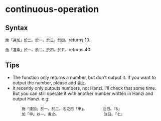 # continuous-operation
## Syntax
```施「連加」於二。於一。於三。於四。```returns 10.

```施「連乘」於一。於二。於四。於五。```returns 40.
## Tips
- The function only returns a number, but don't output it. If you want to output the number, please add `書之`.
- It recently only outputs numbers, not Hanzi. I'll check that some time. But you can still operate it with another number written in Hanzi and output Hanzi. e.g:
  ``` 
      施「連加」於一。於二。名之曰「甲」。       注曰。『6』
      加「甲」以一。書之。                    注曰。『七』
  ```
